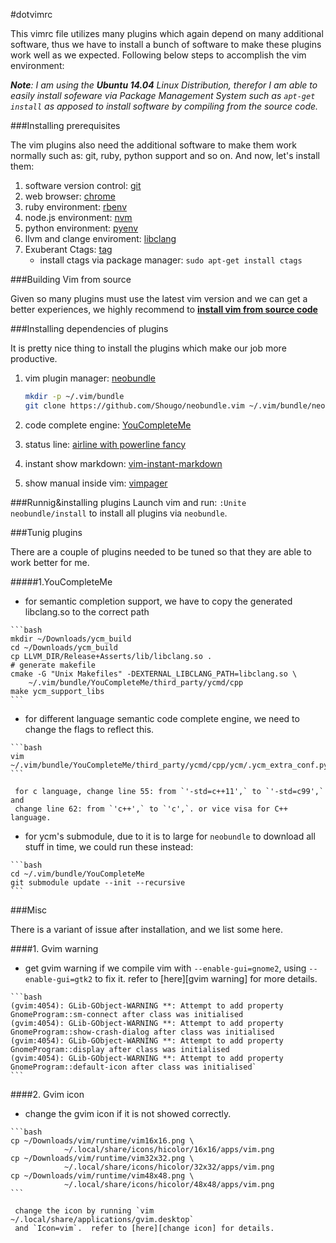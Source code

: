 #dotvimrc

This vimrc file utilizes many plugins which again depend on many additional
software, thus we have to install a bunch of software to make these plugins
work well as we expected. Following below steps to accomplish the vim
environment:

*__Note__: I am using the __Ubuntu 14.04__ Linux Distribution, therefor
I am able to easily install sofeware via Package Management System such as
`apt-get install` as apposed to install software by compiling from the source
code.*

###Installing prerequisites

The vim plugins also need the additional software to make them work normally
such as: git, ruby, python support and so on. And now, let's install them:

1. software version control: [git]
2. web browser: [chrome]
3. ruby environment: [rbenv]
4. node.js environment: [nvm]
5. python environment: [pyenv]
6. llvm and clange enviroment:
   [libclang]
7. Exuberant Ctags: [tag]
   - install ctags via package manager: `sudo apt-get install ctags`


###Building Vim from source

Given so many plugins must use the latest vim version and we can get a better
experiences, we highly recommend to [__install vim from source code__]


###Installing dependencies of plugins

It is pretty nice thing to install the plugins which make our job more
productive.

1. vim plugin manager: [neobundle]

    ```bash
    mkdir -p ~/.vim/bundle
    git clone https://github.com/Shougo/neobundle.vim ~/.vim/bundle/neobundle
    ```
2. code complete engine: [YouCompleteMe]
3. status line: [airline with powerline fancy]
4. instant show markdown: [vim-instant-markdown]
5. show manual inside vim: [vimpager]

###Runnig&installing plugins
Launch vim and run: `:Unite neobundle/install` to install all plugins via
`neobundle`.

###Tunig plugins

There are a couple of plugins needed to be tuned so that they are able to work
better for me.

#####1.YouCompleteMe
   - for semantic completion support, we have to copy the generated
     libclang.so to the correct path

    ```bash
    mkdir ~/Downloads/ycm_build
    cd ~/Downloads/ycm_build
    cp LLVM_DIR/Release+Asserts/lib/libclang.so .
    # generate makefile
    cmake -G "Unix Makefiles" -DEXTERNAL_LIBCLANG_PATH=libclang.so \
        ~/.vim/bundle/YouCompleteMe/third_party/ycmd/cpp
    make ycm_support_libs
    ```

   - for different language semantic code complete engine,
     we need to change the flags to reflect this.

    ```bash
    vim ~/.vim/bundle/YouCompleteMe/third_party/ycmd/cpp/ycm/.ycm_extra_conf.py
    ```

     for c language, change line 55: from `'-std=c++11',` to `'-std=c99',` and
     change line 62: from `'c++',` to `'c',`. or vice visa for C++ language.

   - for ycm's submodule, due to it is to large for `neobundle` to download
     all stuff in time, we could run these instead:

    ```bash
    cd ~/.vim/bundle/YouCompleteMe
    git submodule update --init --recursive
    ```

###Misc

There is a variant of issue after installation, and we list some here.

####1. Gvim warning
   - get gvim warning if we compile vim with `--enable-gui=gnome2`, using
     `--enable-gui=gtk2` to fix it. refer to [here][gvim warning] for more
     details.

    ```bash
    (gvim:4054): GLib-GObject-WARNING **: Attempt to add property GnomeProgram::sm-connect after class was initialised
    (gvim:4054): GLib-GObject-WARNING **: Attempt to add property GnomeProgram::show-crash-dialog after class was initialised
    (gvim:4054): GLib-GObject-WARNING **: Attempt to add property GnomeProgram::display after class was initialised
    (gvim:4054): GLib-GObject-WARNING **: Attempt to add property GnomeProgram::default-icon after class was initialised`
    ```

####2. Gvim icon
   - change the gvim icon if it is not showed correctly.

    ```bash
    cp ~/Downloads/vim/runtime/vim16x16.png \
                ~/.local/share/icons/hicolor/16x16/apps/vim.png
    cp ~/Downloads/vim/runtime/vim32x32.png \
                ~/.local/share/icons/hicolor/32x32/apps/vim.png
    cp ~/Downloads/vim/runtime/vim48x48.png \
                ~/.local/share/icons/hicolor/48x48/apps/vim.png
    ```

     change the icon by running `vim ~/.local/share/applications/gvim.desktop`
     and `Icon=vim`.  refer to [here][change icon] for details.

[git]: https://gist.github.com/kevin4fly/f74344649d09f903eb1b
[chrome]: https://gist.github.com/kevin4fly/fd9c971278de368ac47b#google-chrome-browser
[rbenv]: https://github.com/sstephenson/rbenv
[nvm]: https://github.com/creationix/nvm
[pyenv]: https://github.com/yyuu/pyenv
[libclang]: https://gist.github.com/kevin4fly/e3de744266c98294b21e
[tag]: http://ctags.sourceforge.net/
[__install vim from source code__]: https://gist.github.com/kevin4fly/f74344649d09f903eb1b
[neobundle]: https://github.com/Shougo/neobundle.vim#quick-start
[YouCompleteMe]: https://github.com/Valloric/YouCompleteMe#full-installation-guide
[airline with powerline fancy]: https://powerline.readthedocs.org/en/latest/installation/linux.html#font-installation
[vim-instant-markdown]: https://github.com/suan/vim-instant-markdown
[vimpager]: https://github.com/rkitover/vimpager
[change icon]:
http://askubuntu.com/questions/80627/how-can-i-change-the-icon-of-an-application-in-the-unity-launcher
